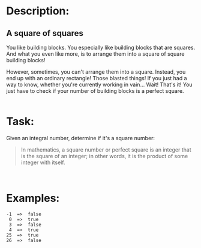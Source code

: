 # Description:
## A square of squares
You like building blocks. You especially like building blocks that are squares. And what you even like more, is to arrange them into a square of square building blocks!

However, sometimes, you can't arrange them into a square. Instead, you end up with an ordinary rectangle! Those blasted things! If you just had a way to know, whether you're currently working in vain… Wait! That's it! You just have to check if your number of building blocks is a perfect square.<br><br>

# Task:
Given an integral number, determine if it's a square number:

> In mathematics, a square number or perfect square is an integer that is the square of an integer; in other words, it is the product of some integer with itself.

<br>

# Examples:
``` 
-1  =>  false
 0  =>  true
 3  =>  false
 4  =>  true
25  =>  true
26  =>  false
```

